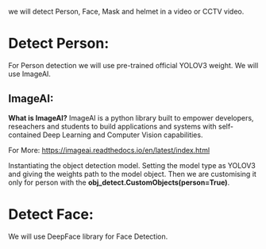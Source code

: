 we will detect Person, Face, Mask and helmet in a video or CCTV video.

# Detect Person:
For Person detection we will use pre-trained official YOLOV3 weight. We will use ImageAI. 

## ImageAI: 
**What is ImageAI?**
ImageAI is a python library built to empower developers, reseachers and students to build applications and systems with self-contained Deep Learning and Computer Vision capabilities.

For More: https://imageai.readthedocs.io/en/latest/index.html

Instantiating the object detection model. Setting the model type as YOLOV3 and giving the weights path to the model object. Then we are customising it only for person with the **obj_detect.CustomObjects(person=True)**.


# Detect Face:
We will use DeepFace library for Face Detection.

